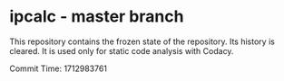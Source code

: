 # ipcalc - master branch

This repository contains the frozen state of the repository.
Its history is cleared. It is used only for static code
analysis with Codacy.

Commit Time: 1712983761